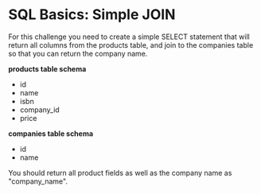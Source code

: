 # SQL Basics: Simple JOIN

For this challenge you need to create a simple SELECT statement that will return all columns from the products table, and join to the companies table so that you can return the company name.

**products table schema**

* id
* name
* isbn
* company_id
* price

**companies table schema**

* id
* name

You should return all product fields as well as the company name as "company_name".
